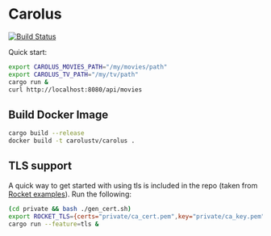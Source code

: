 # Carolus

[![Build Status](https://travis-ci.org/carolustv/carolus-server.svg?branch=master)](https://travis-ci.org/carolustv/carolus-server)

Quick start:

```bash
export CAROLUS_MOVIES_PATH="/my/movies/path"
export CAROLUS_TV_PATH="/my/tv/path"
cargo run &
curl http://localhost:8080/api/movies
```

## Build Docker Image

```bash
cargo build --release
docker build -t carolustv/carolus .
```

## TLS support

A quick way to get started with using tls is included in the repo (taken
from [Rocket examples](https://github.com/SergioBenitez/Rocket/tree/master/examples/tls)).
Run the following:

```bash
(cd private && bash ./gen_cert.sh)
export ROCKET_TLS={certs="private/ca_cert.pem",key="private/ca_key.pem"}
cargo run --feature=tls &
```

